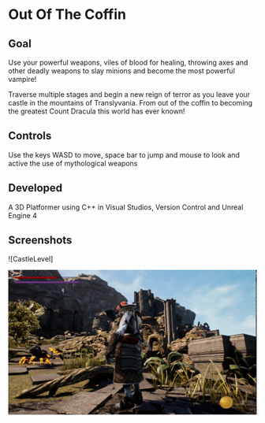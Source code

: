 # Out Of The Coffin

## Goal

Use your powerful weapons, viles of blood for healing, throwing axes and other deadly weapons to slay minions and become the most powerful vampire!

Traverse multiple stages and begin a new reign of terror as you leave your castle in the mountains of Translyvania. From out of the coffin to becoming the greatest Count Dracula this world has ever known!

## Controls

Use the keys WASD to move, space bar to jump and mouse to look and active the use of mythological weapons 

## Developed

A 3D Platformer using C++ in Visual Studios, Version Control and Unreal Engine 4

## Screenshots

![CastleLevel]

![StormTheGates](https://raw.githubusercontent.com/Jlbrown8708/Platformer-/main/Screenshot%202024-04-18%20105052.gif)
